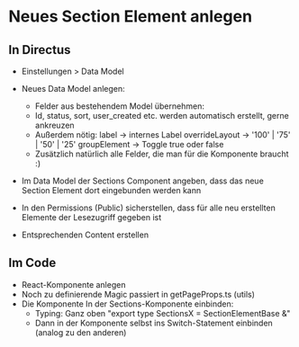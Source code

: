 # Neues Section Element anlegen

## In Directus

- Einstellungen > Data Model
- Neues Data Model anlegen:

  - Felder aus bestehendem Model übernehmen:
  - Id, status, sort, user_created etc. werden automatisch erstellt, gerne ankreuzen
  - Außerdem nötig:
    label -> internes Label
    overrideLayout -> '100' | '75' | '50' | '25'
    groupElement -> Toggle true oder false
  - Zusätzlich natürlich alle Felder, die man für die Komponente braucht :)

- Im Data Model der Sections Component angeben, dass das neue Section Element dort eingebunden werden kann
- In den Permissions (Public) sicherstellen, dass für alle neu erstellten Elemente der Lesezugriff gegeben ist
- Entsprechenden Content erstellen

## Im Code

- React-Komponente anlegen
- Noch zu definierende Magic passiert in getPageProps.ts (utils)
- Die Komponente In der Sections-Komponente einbinden:
  - Typing: Ganz oben "export type SectionsX = SectionElementBase &"
  - Dann in der Komponente selbst ins Switch-Statement einbinden (analog zu den anderen)
